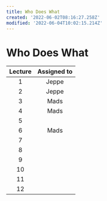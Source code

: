 ```yaml
---
title: Who Does What
created: '2022-06-02T08:16:27.258Z'
modified: '2022-06-04T10:02:15.214Z'
---
```


# Who Does What

| Lecture | Assigned to |
|:-------:|:-----------:|
| 1       | Jeppe       |
| 2       | Jeppe       |
| 3       | Mads        |
| 4       | Mads        |
| 5       |             |
| 6       | Mads        |
| 7       |             |
| 8       |             |
| 9       |             |
| 10      |             |
| 11      |             |
| 12      |             |
